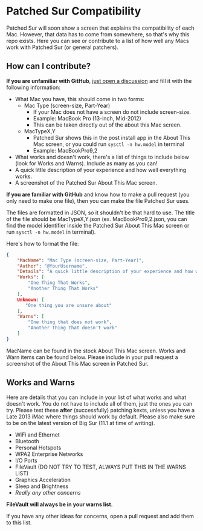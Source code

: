 # Patched Sur Compatibility

Patched Sur will soon show a screen that explains the compatibility of each Mac. However, that data has to come from somewhere, so that's why this repo exists. Here you can see or contribute to a list of how well any Macs work with Patched Sur (or general patchers).

## How can I contribute?

**If you are unfamiliar with GitHub**, [just open a discussion](https://github.com/BenSova/Patched-Sur-Compatibility/discussions/new?category=compatibility-report) and fill it with the following information:

- What Mac you have, this should come in two forms:
  - Mac Type (screen-size, Part-Year)
    - If your Mac does not have a screen do not include screen-size.
    - Example: MacBook Pro (13-inch, Mid-2012)
    - This can be taken directly out of the about this Mac screen.
  - MacTypeX,Y
    - Patched Sur shows this in the post install app in the About This Mac screen, or you could run `sysctl -n hw.model` in terminal
    - Example: MacBookPro9,2
- What works and doesn't work, there's a list of things to include below (look for Works and Warns). Include as many as you can!
- A quick little description of your experience and how well everything works.
- A screenshot of the Patched Sur About This Mac screen.

**If you are familiar with GitHub** and know how to make a pull request (you only need to make one file), then you can make the file Patched Sur uses.

The files are formatted in JSON, so it shouldn't be that hard to use. The title of the file should be MacTypeX,Y.json (ex. MacBookPro9,2.json, you can find the model identifier inside the Patched Sur About This Mac screen or run `sysctl -n hw.model` in terminal).

Here's how to format the file:

```json
{
    "MacName": "Mac Type (screen-size, Part-Year)",
    "Author": "@YourUsername",
    "Details": "A quick little description of your experience and how well everything works.",
    "Works": [
        "One Thing That Works",
        "Another Thing That Works"
    ],
    Unknown: [
       "One thing you are unsure about"
    ],
    "Warns": [
        "One thing that does not work",
        "Another thing that doesn't work"
    ]
}
```

MacName can be found in the stock About This Mac screen. Works and Warn items can be found below. Please include in your pull request a screenshot of the About This Mac screen in Patched Sur.

## Works and Warns

Here are details that you can include in your list of what works and what doesn't work. You do not have to include all of them, just the ones you can try. Please test these **after** (successfully) patching kexts, unless you have a Late 2013 iMac where things should work by default. Please also make sure to be on the latest version of Big Sur (11.1 at time of writing).

- WiFi and Ethernet
- Bluetooth
- Personal Hotspots
- WPA2 Enterprise Networks
- I/O Ports
- FileVault (DO NOT TRY TO TEST, ALWAYS PUT THIS IN THE WARNS LIST)
- Graphics Acceleration
- Sleep and Brightness
- *Really any other concerns*

**FileVault will always be in your warns list.**

If you have any other ideas for concerns, open a pull request and add them to this list. 

